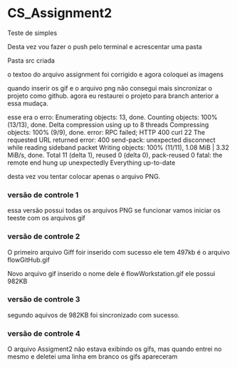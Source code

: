 # CS_Assignment2

Teste de simples

Desta vez vou fazer o push pelo terminal e acrescentar uma pasta

Pasta src criada 

o textoo do arquivo assignment foi corrigido e agora coloquei as imagens


quando inserir os gif e o arquivo png não consegui mais sincronizar o projeto como github.
agora eu restaurei o projeto para branch anterior a essa mudaça.

esse era o erro:
Enumerating objects: 13, done.
Counting objects: 100% (13/13), done.
Delta compression using up to 8 threads
Compressing objects: 100% (9/9), done.
error: RPC failed; HTTP 400 curl 22 The requested URL returned error: 400
send-pack: unexpected disconnect while reading sideband packet
Writing objects: 100% (11/11), 1.08 MiB | 3.32 MiB/s, done.
Total 11 (delta 1), reused 0 (delta 0), pack-reused 0
fatal: the remote end hung up unexpectedly
Everything up-to-date



desta vez vou tentar colocar apenas o arquivo PNG.

### versão de controle 1

essa versão possui todas os arquivos PNG se funcionar vamos iniciar os teeste com os arquivos gif

### versão de controle 2
O primeiro arquivo Giff foir inserido com sucesso ele tem 497kb é o arquivo flowGitHub.gif


Novo arquivo gif inserido o nome dele é flowWorkstation.gif ele possui 982KB


### versão de controle 3
segundo aquivos de 982KB foi sincronizado com sucesso.

### versão de controle 4
O arquivo Assigment2 não estava exibindo os gifs, mas quando entrei no mesmo e deletei uma linha em branco os gifs apareceram


